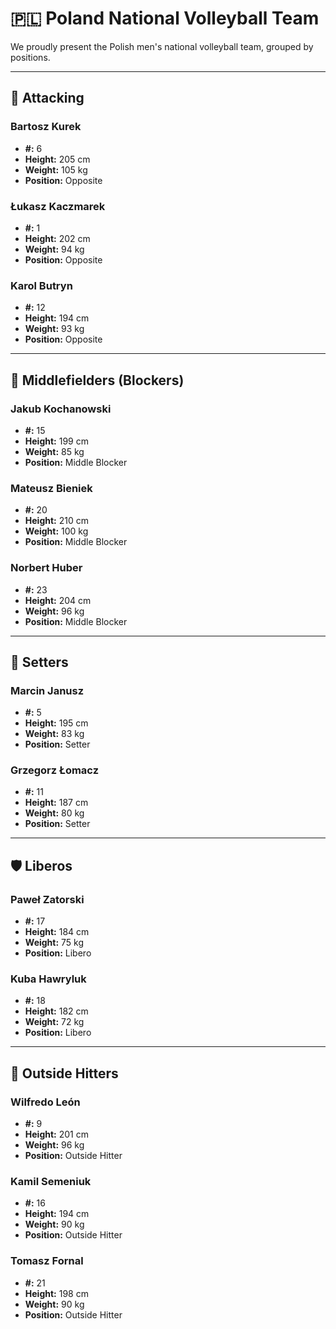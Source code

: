# 🇵🇱 Poland National Volleyball Team

We proudly present the Polish men's national volleyball team, grouped by positions.

---

## 🚀 Attacking

<div class="player-grid">

<div class="player-card">
  <h3>Bartosz Kurek</h3>
  <ul>
    <li><strong>#:</strong> 6</li>
    <li><strong>Height:</strong> 205 cm</li>
    <li><strong>Weight:</strong> 105 kg</li>
    <li><strong>Position:</strong> Opposite</li>
  </ul>
</div>

<div class="player-card">
  <h3>Łukasz Kaczmarek</h3>
  <ul>
    <li><strong>#:</strong> 1</li>
    <li><strong>Height:</strong> 202 cm</li>
    <li><strong>Weight:</strong> 94 kg</li>
    <li><strong>Position:</strong> Opposite</li>
  </ul>
</div>

<div class="player-card">
  <h3>Karol Butryn</h3>
  <ul>
    <li><strong>#:</strong> 12</li>
    <li><strong>Height:</strong> 194 cm</li>
    <li><strong>Weight:</strong> 93 kg</li>
    <li><strong>Position:</strong> Opposite</li>
  </ul>
</div>

</div>

---

## 🧱 Middlefielders (Blockers)

<div class="player-grid">

<div class="player-card">
  <h3>Jakub Kochanowski</h3>
  <ul>
    <li><strong>#:</strong> 15</li>
    <li><strong>Height:</strong> 199 cm</li>
    <li><strong>Weight:</strong> 85 kg</li>
    <li><strong>Position:</strong> Middle Blocker</li>
  </ul>
</div>

<div class="player-card">
  <h3>Mateusz Bieniek</h3>
  <ul>
    <li><strong>#:</strong> 20</li>
    <li><strong>Height:</strong> 210 cm</li>
    <li><strong>Weight:</strong> 100 kg</li>
    <li><strong>Position:</strong> Middle Blocker</li>
  </ul>
</div>

<div class="player-card">
  <h3>Norbert Huber</h3>
  <ul>
    <li><strong>#:</strong> 23</li>
    <li><strong>Height:</strong> 204 cm</li>
    <li><strong>Weight:</strong> 96 kg</li>
    <li><strong>Position:</strong> Middle Blocker</li>
  </ul>
</div>

</div>

---

## 🎯 Setters

<div class="player-grid">

<div class="player-card">
  <h3>Marcin Janusz</h3>
  <ul>
    <li><strong>#:</strong> 5</li>
    <li><strong>Height:</strong> 195 cm</li>
    <li><strong>Weight:</strong> 83 kg</li>
    <li><strong>Position:</strong> Setter</li>
  </ul>
</div>

<div class="player-card">
  <h3>Grzegorz Łomacz</h3>
  <ul>
    <li><strong>#:</strong> 11</li>
    <li><strong>Height:</strong> 187 cm</li>
    <li><strong>Weight:</strong> 80 kg</li>
    <li><strong>Position:</strong> Setter</li>
  </ul>
</div>

</div>

---

## 🛡️ Liberos

<div class="player-grid">

<div class="player-card">
  <h3>Paweł Zatorski</h3>
  <ul>
    <li><strong>#:</strong> 17</li>
    <li><strong>Height:</strong> 184 cm</li>
    <li><strong>Weight:</strong> 75 kg</li>
    <li><strong>Position:</strong> Libero</li>
  </ul>
</div>

<div class="player-card">
  <h3>Kuba Hawryluk</h3>
  <ul>
    <li><strong>#:</strong> 18</li>
    <li><strong>Height:</strong> 182 cm</li>
    <li><strong>Weight:</strong> 72 kg</li>
    <li><strong>Position:</strong> Libero</li>
  </ul>
</div>

</div>

---

## 🌟 Outside Hitters

<div class="player-grid">

<div class="player-card">
  <h3>Wilfredo León</h3>
  <ul>
    <li><strong>#:</strong> 9</li>
    <li><strong>Height:</strong> 201 cm</li>
    <li><strong>Weight:</strong> 96 kg</li>
    <li><strong>Position:</strong> Outside Hitter</li>
  </ul>
</div>

<div class="player-card">
  <h3>Kamil Semeniuk</h3>
  <ul>
    <li><strong>#:</strong> 16</li>
    <li><strong>Height:</strong> 194 cm</li>
    <li><strong>Weight:</strong> 90 kg</li>
    <li><strong>Position:</strong> Outside Hitter</li>
  </ul>
</div>

<div class="player-card">
  <h3>Tomasz Fornal</h3>
  <ul>
    <li><strong>#:</strong> 21</li>
    <li><strong>Height:</strong> 198 cm</li>
    <li><strong>Weight:</strong> 90 kg</li>
    <li><strong>Position:</strong> Outside Hitter</li>
  </ul>
</div>

</div>
